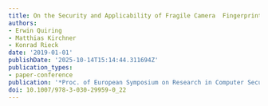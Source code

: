 ```yaml
---
title: On the Security and Applicability of Fragile Camera  Fingerprints
authors:
- Erwin Quiring
- Matthias Kirchner
- Konrad Rieck
date: '2019-01-01'
publishDate: '2025-10-14T15:14:44.311694Z'
publication_types:
- paper-conference
publication: '*Proc. of European Symposium on Research in Computer Security (ESORICS)*'
doi: 10.1007/978-3-030-29959-0_22
---
```

